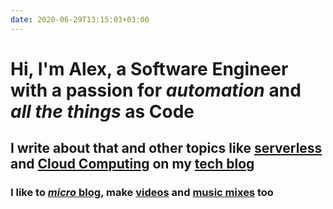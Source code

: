 ```yaml
---
date: 2020-06-29T13:15:03+03:00
---
```


# Hi, I'm Alex, a Software Engineer with a passion for _automation_ and _all the things_ **as Code**

## I write about that and other topics like [serverless](/tags/serverless/) and [Cloud Computing](/tags/cdk/) on my [tech blog](#tech-blog)

### I like to [_micro_ blog](#micro-blog), make [videos](#videos) and [music mixes](#music-mixes) too
